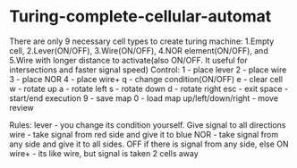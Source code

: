 # Turing-complete-cellular-automat
There are only 9 necessary cell types to create turing machine: 1.Empty cell, 2.Lever(ON/OFF), 3.Wire(ON/OFF), 4.NOR element(ON/OFF), and 5.Wire with longer distance to activate(also ON/OFF. It useful for intersections and faster signal speed)
Control:
1 - place lever
2 - place wire
3 - place NOR
4 - place wire+
q - change condition(ON/OFF)
e - clear cell
w - rotate up
a - rotate left
s - rotate down
d - rotate right
esc - exit
space - start/end execution
9 - save map
0 - load map
up/left/down/right - move review

Rules:
lever - you change its condition yourself. Give signal to all directions
wire - take signal from red side and give it to blue
NOR - take signal from any side and give it to all sides. OFF if there is signal from any side, else ON
wire+ - its like wire, but signal is taken 2 cells away
